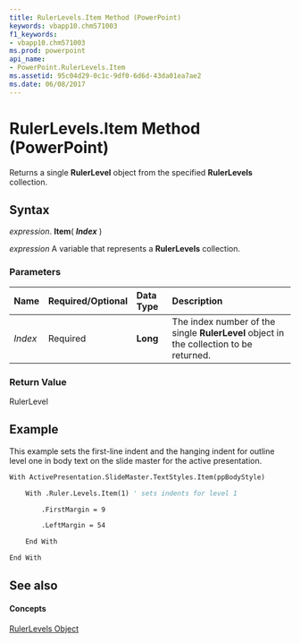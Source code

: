 ```yaml
---
title: RulerLevels.Item Method (PowerPoint)
keywords: vbapp10.chm571003
f1_keywords:
- vbapp10.chm571003
ms.prod: powerpoint
api_name:
- PowerPoint.RulerLevels.Item
ms.assetid: 95c04d29-0c1c-9df0-6d6d-43da01ea7ae2
ms.date: 06/08/2017
---
```



# RulerLevels.Item Method (PowerPoint)

Returns a single **RulerLevel** object from the specified **RulerLevels** collection.


## Syntax

 _expression_. **Item**( **_Index_** )

 _expression_ A variable that represents a **RulerLevels** collection.


### Parameters



|**Name**|**Required/Optional**|**Data Type**|**Description**|
|:-----|:-----|:-----|:-----|
| _Index_|Required|**Long**|The index number of the single **RulerLevel** object in the collection to be returned.|

### Return Value

RulerLevel


## Example

This example sets the first-line indent and the hanging indent for outline level one in body text on the slide master for the active presentation.


```vb
With ActivePresentation.SlideMaster.TextStyles.Item(ppBodyStyle)

    With .Ruler.Levels.Item(1) ' sets indents for level 1

        .FirstMargin = 9

        .LeftMargin = 54

    End With

End With
```


## See also


#### Concepts


[RulerLevels Object](rulerlevels-object-powerpoint.md)


